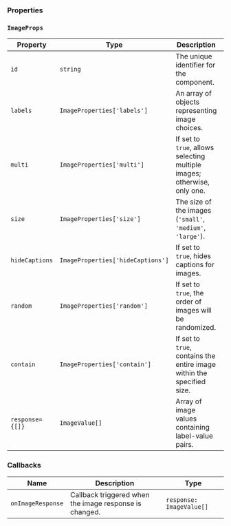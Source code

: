 ### Properties

### `ImageProps`

| Property        | Type                              | Description                                                              | Default |
| --------------- | --------------------------------- | ------------------------------------------------------------------------ | ------- |
| `id`            | `string`                          | The unique identifier for the component.                                 |         |
| `labels`        | `ImageProperties['labels']`       | An array of objects representing image choices.                          |         |
| `multi`         | `ImageProperties['multi']`        | If set to `true`, allows selecting multiple images; otherwise, only one. |         |
| `size`          | `ImageProperties['size']`         | The size of the images (`'small'`, `'medium'`, `'large'`).               |         |
| `hideCaptions`  | `ImageProperties['hideCaptions']` | If set to `true`, hides captions for images.                             |         |
| `random`        | `ImageProperties['random']`       | If set to `true`, the order of images will be randomized.                |         |
| `contain`       | `ImageProperties['contain']`      | If set to `true`, contains the entire image within the specified size.   |
| `response={[]}` | `ImageValue[]`                    | Array of image values containing label-value pairs.                      |

### Callbacks

| Name              | Description                                            | Type                     |
| ----------------- | ------------------------------------------------------ | ------------------------ |
| `onImageResponse` | Callback triggered when the image response is changed. | `response: ImageValue[]` |
